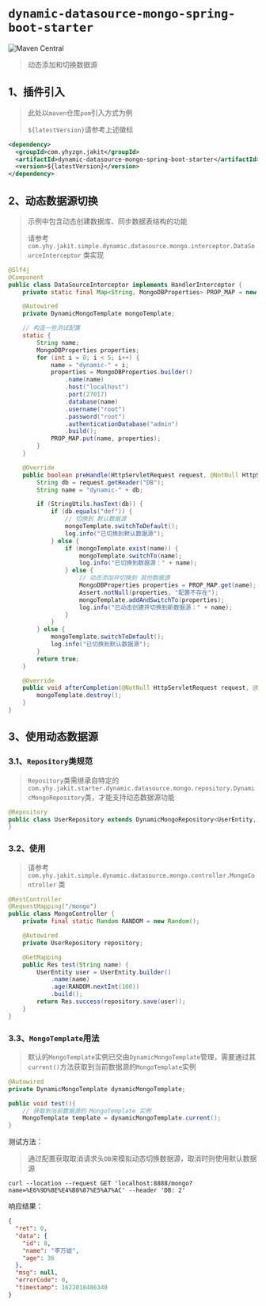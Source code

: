 # `dynamic-datasource-mongo-spring-boot-starter`

![Maven Central](https://img.shields.io/maven-central/v/com.yhyzgn.jakit/dynamic-datasource-mongo-spring-boot-starter?color=blueviolet&label=dynamic-datasource-mongo-spring-boot-starter&logo=apachemaven&logoColor=c71a36&style=flat-square)

> 动态添加和切换数据源



## 1、插件引入

> 此处以`maven`仓库`pom`引入方式为例
>
> `${latestVersion}`请参考上述徽标

```xml
<dependency>
  <groupId>com.yhyzgn.jakit</groupId>
  <artifactId>dynamic-datasource-mongo-spring-boot-starter</artifactId>
  <version>${latestVersion}</version>
</dependency>
```



## 2、动态数据源切换

> 示例中包含动态创建数据库、同步数据表结构的功能
>
> 请参考 `com.yhy.jakit.simple.dynamic.datasource.mongo.interceptor.DataSourceInterceptor` 类实现

```java
@Slf4j
@Component
public class DataSourceInterceptor implements HandlerInterceptor {
    private static final Map<String, MongoDBProperties> PROP_MAP = new HashMap<>();

    @Autowired
    private DynamicMongoTemplate mongoTemplate;

    // 构造一些测试配置
    static {
        String name;
        MongoDBProperties properties;
        for (int i = 0; i < 5; i++) {
            name = "dynamic-" + i;
            properties = MongoDBProperties.builder()
                .name(name)
                .host("localhost")
                .port(27017)
                .database(name)
                .username("root")
                .password("root")
                .authenticationDatabase("admin")
                .build();
            PROP_MAP.put(name, properties);
        }
    }

    @Override
    public boolean preHandle(HttpServletRequest request, @NotNull HttpServletResponse response, @NotNull Object handler) throws Exception {
        String db = request.getHeader("DB");
        String name = "dynamic-" + db;

        if (StringUtils.hasText(db)) {
            if (db.equals("def")) {
                // 切换到 默认数据源
                mongoTemplate.switchToDefault();
                log.info("已切换到默认数据源");
            } else {
                if (mongoTemplate.exist(name)) {
                    mongoTemplate.switchTo(name);
                    log.info("已切换到数据源：" + name);
                } else {
                    // 动态添加并切换到 其他数据源
                    MongoDBProperties properties = PROP_MAP.get(name);
                    Assert.notNull(properties, "配置不存在");
                    mongoTemplate.addAndSwitchTo(properties);
                    log.info("已动态创建并切换到新数据源：" + name);
                }
            }
        } else {
            mongoTemplate.switchToDefault();
            log.info("已切换到默认数据源");
        }
        return true;
    }

    @Override
    public void afterCompletion(@NotNull HttpServletRequest request, @NotNull HttpServletResponse response, @NotNull Object handler, Exception ex) throws Exception {
        mongoTemplate.destroy();
    }
}
```



## 3、使用动态数据源

### 3.1、`Repository`类规范

> `Repository`类需继承自特定的`com.yhy.jakit.starter.dynamic.datasource.mongo.repository.DynamicMongoRepository`类，才能支持动态数据源功能

```java
@Repository
public class UserRepository extends DynamicMongoRepository<UserEntity, String> {
}
```

### 3.2、使用

> 请参考 `com.yhy.jakit.simple.dynamic.datasource.mongo.controller.MongoController` 类

```java
@RestController
@RequestMapping("/mongo")
public class MongoController {
    private final static Random RANDOM = new Random();

    @Autowired
    private UserRepository repository;

    @GetMapping
    public Res test(String name) {
        UserEntity user = UserEntity.builder()
            .name(name)
            .age(RANDOM.nextInt(100))
            .build();
        return Res.success(repository.save(user));
    }
}
```

### 3.3、`MongoTemplate`用法

> 默认的`MongoTemplate`实例已交由`DynamicMongoTemplate`管理，需要通过其`current()`方法获取到当前数据源的`MongoTemplate`实例

```java
@Autowired
private DynamicMongoTemplate dynamicMongoTemplate;

public void test(){
    // 获取到当前数据源的 MongoTemplate 实例
    MongoTemplate template = dynamicMongoTemplate.current();
}
```



测试方法：

> 通过配置获取取消请求头`DB`来模拟动态切换数据源，取消时则使用默认数据源

```shell
curl --location --request GET 'localhost:8888/mongo?name=%E6%9D%8E%E4%B8%87%E5%A7%AC' --header 'DB: 2'
```

响应结果：

```json
{
  "ret": 0,
  "data": {
    "id": 8,
    "name": "李万姬",
    "age": 36
  },
  "msg": null,
  "errorCode": 0,
  "timestamp": 1622018486340
}
```

